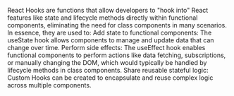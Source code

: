 React Hooks are functions that allow developers to "hook into" React features like state and lifecycle methods directly within functional components, eliminating the need for class components in many scenarios.
In essence, they are used to:
Add state to functional components:
The useState hook allows components to manage and update data that can change over time.
Perform side effects:
The useEffect hook enables functional components to perform actions like data fetching, subscriptions, or manually changing the DOM, which would typically be handled by lifecycle methods in class components.
Share reusable stateful logic:
Custom Hooks can be created to encapsulate and reuse complex logic across multiple components.
